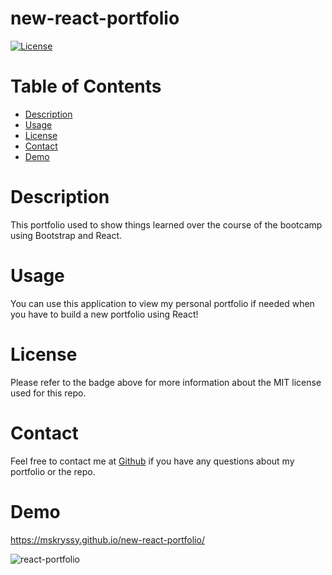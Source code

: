 # new-react-portfolio

[![License](https://img.shields.io/badge/License-MIT-blueviolet.svg)](https://opensource.org/licenses/MIT)

# Table of Contents

- [Description](#description)
- [Usage](#usage)
- [License](#license)
- [Contact](#contact)
- [Demo](#demo)

# Description

This portfolio used to show things learned over the course of the bootcamp using Bootstrap and React. 

# Usage

You can use this application to view my personal portfolio if needed when you have to build a new portfolio using React!

# License

Please refer to the badge above for more information about the MIT license used for this repo.

# Contact

Feel free to contact me at [Github](https://github.com/MsKryssy/new-react-portfolio) if you have any questions about my portfolio or the repo.

# Demo

https://mskryssy.github.io/new-react-portfolio/

![react-portfolio](https://github.com/MsKryssy/new-react-portfolio/assets/127256351/2ffac03e-efc6-4982-a539-de1e91c4d42f)



